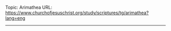 Topic: Arimathea
URL: https://www.churchofjesuschrist.org/study/scriptures/tg/arimathea?lang=eng

---

